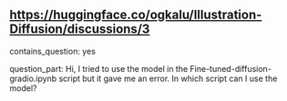 ## https://huggingface.co/ogkalu/Illustration-Diffusion/discussions/3

contains_question: yes

question_part: Hi,
I tried to use the model in the Fine-tuned-diffusion-gradio.ipynb script but it gave me an error. In which script can I use the model?